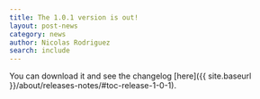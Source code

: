 ```yaml
---
title: The 1.0.1 version is out!
layout: post-news
category: news
author: Nicolas Rodriguez
search: include
---
```


You can download it and see the changelog [here]({{ site.baseurl }}/about/releases-notes/#toc-release-1-0-1).

